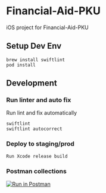 # Financial-Aid-PKU

iOS project for Financial-Aid-PKU

## Setup Dev Env

```
brew install swiftlint
pod install
```

## Development

### Run linter and auto fix

Run lint and fix automatically
```
swiftlint
swiftlint autocorrect
```

### Deploy to staging/prod

```
Run Xcode release build
```

### Postman collections

[![Run in Postman](https://run.pstmn.io/button.svg)](https://app.getpostman.com/run-collection/2e3746607a42108ae25f)
